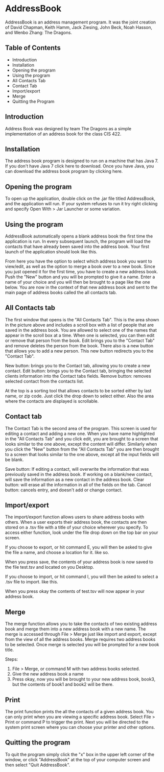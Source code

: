 AddressBook
===========
AddressBook is an address management program. It was the joint creation of David Chapman, Keith Hamm, Jack Ziesing,
John Beck, Noah Hasson, and Wenbo Zhang: The Dragons.

Table of Contents
-----------------
- Introduction
- Installation
- Opening the program
- Using the program
- All Contacts Tab
- Contact Tab
- Import/export
- Merge
- Quitting the Program

Introduction
------------

Address Book was designed by team The Dragons as a simple implementation of an address book for the class CIS 422.

Installation
------------
The address book program is designed to run on a machine that has Java 7.  If you don't have Java 7 click here to
download. Once you have Java, you can download the address book program by clicking here.

Opening the program
-------------------
To open up the application, double click on the .jar file titled AddressBook, and the application will run.
If your system refuses to run it try right clicking and specify Open With > Jar Launcher or some variation.

Using the program
-----------------
AddressBook automatically opens a blank address book the first time the application is run. In every subsequent
launch, the program will load the contacts that have already been saved into the address book. Your first launch
of the application should look like this.

From here you have the option to select which address book you want to view/edit, as well as the option to merge
a book over to a new book.  Since you just opened it for the first time, you have to create a new address book.
Push the "New" button and you will be prompted to give it a name.  Enter a name of your choice and you will then
be brought to a page like the one below.  You are now in the context of that new address book and sent to the main
page of address books called the all contacts tab.

All Contacts tab
----------------
The first window that opens is the "All Contacts Tab".  This is the area shown in the picture above and
includes a scroll box with a list of people that are saved in the address book. You are allowed to select one of
the names that appear in the scroll box at a time.  When one is selected, you can then edit or remove that person
from the book.  Edit brings you to the "Contact Tab" and remove deletes the person from the book.  There also is a
new button that allows you to add a new person. This new button redirects you to the "Contact Tab".

New button: brings you to the Contact tab, allowing you to create a new contact.
Edit button: brings you to the Contact tab, bringing the selected clients information into the Contact tabs fields.
Remove button: removes selected contact from the contacts list.

At the top is a sorting tool that allows contacts to be sorted either by last name, or zip code.
Just click the drop down to select either.  Also the area where the contacts are displayed is scrollable.

Contact tab
-----------
The Contact Tab is the second area of the program.  This screen is used for editing a contact and adding a new one.
When you have name highlighted in the "All Contacts Tab" and you click edit, you are brought to a screen that looks
similar to the one above, except the content will differ.   Similarly when you click the "New" button from the
"All Contacts Tab" you are then brought to a screen that looks similar to the one above, except all the input fields
will be blank.

Save button: If editing a contact, will overwrite the information that was previously saved in the address book.
             If working on a blank/new contact, will save the information as a new contact in the address book.
Clear button: will erase all the information in all of the fields on the tab.
Cancel button: cancels entry, and doesn't add or change contact.

Import/export
-------------
The import/export function allows users to share address books with others.
When a user exports their address book, the contacts are then stored on a .tsv file with a title of your choice
wherever you specify. To access either function, look under the file drop down on the top bar on your screen.

If you choose to export, or hit command E, you will then be asked to give the file a name, and choose a location
for it. like so.

When you press save, the contents of your address book is now saved to the file test.tsv and located on you Desktop.

If you choose to import, or hit command I, you will then be asked to select a .tsv file to import. like this.

When you press okay the contents of test.tsv will now appear in your address book.

Merge
-----
The merge function allows you to take the contacts of two existing address book and merge them into a
new address book with a new name.  The merge is accessed through File > Merge just like import and export,
except from the view of all the address books. Merge requires two address books to be selected.  Once merge is
selected you will be prompted for a new book title.

Steps:

1. File > Merge, or command M with two address books selected.
2. Give the new address book a name
3. Press okay, now you will be brought to your new address book, book3, but the contents of book1 and book2 will be
there.

Print
-----
The print function prints the all the contacts of a given address book.  You can only print when you are viewing
a specific address book.  Select File > Print or command P to trigger the print.  Next you will be directed to the
system print screen where you can choose your printer and other options.

Quitting the program
--------------------
To quit the program simply click the "x" box in the upper left corner of the window, or click "AddressBook" at the top of
your computer screen and then select "Quit AddressBook".
